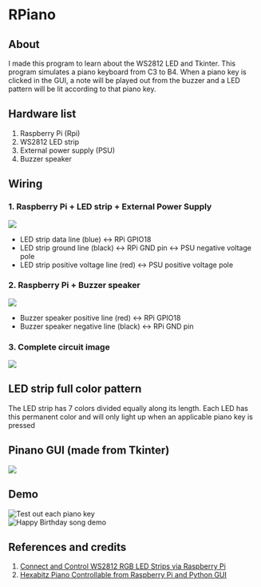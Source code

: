 # RPiano

## About
I made this program to learn about the WS2812 LED and Tkinter. 
This program simulates a piano keyboard from C3 to B4. 
When a piano key is clicked in the GUI, a note will be played out from the buzzer and a LED pattern will be lit according to that piano key.

## Hardware list
1. Raspberry Pi (Rpi)
2. WS2812 LED strip
3. External power supply (PSU)
4. Buzzer speaker
## Wiring 
### 1. Raspberry Pi + LED strip + External Power Supply  

![](https://i.imgur.com/DyTIWSr.png)  
* LED strip data line (blue) <-> RPi GPIO18 
* LED strip ground line (black) <-> RPi GND pin <-> PSU negative voltage pole
* LED strip positive voltage line (red) <-> PSU positive voltage pole

### 2. Raspberry Pi + Buzzer speaker

![](https://i.imgur.com/2E3f8Dt.png)  
* Buzzer speaker positive line (red) <-> RPi GPIO18 
* Buzzer speaker negative line (black) <-> RPi GND pin

### 3. Complete circuit image
![](https://i.imgur.com/Y2ECQ4u.png)

## LED strip full color pattern
The LED strip has 7 colors divided equally along its length. Each LED has this permanent color and will only light up when an applicable piano key is pressed

## Pinano GUI (made from Tkinter)
![](https://i.imgur.com/06PxkaF.png)

## Demo
![Test out each piano key](https://youtu.be/HicM2cFlmWk)  
![Happy Birthday song demo](https://youtu.be/9z8fDm4T_ZU)

## References and credits
1.	[Connect and Control WS2812 RGB LED Strips via Raspberry Pi](https://tutorials-raspberrypi.com/connect-control-raspberry-pi-ws2812-rgb-led-strips/)
2.	[Hexabitz Piano Controllable from Raspberry Pi and Python GUI](https://www.hackster.io/aula-jazmati/hexabitz-piano-controllable-from-raspberry-pi-and-python-gui-c69ea6)
